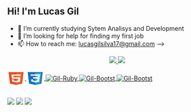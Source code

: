 ## Hi! I'm Lucas Gil

- 🌱 I’m currently studying Sytem Analisys and Development 
- 🤔 I’m looking for help for finding my first job
- 📫 How to reach me: lucasgilsilva17@gmail.com
-->
<div align="center">
    <a href="https://github.com/LucasGill">
    <img height="180em" src="https://github-readme-status.vercel.app/api?username=LucasGill&show_icons=true&theme=dark&include_all_commits=true&count_private=true"/>
    <img height="180em" src="https://github-readme-stats.vercel.app/api/top-langs/?username=LucasGill&layout=compact&langs_count=16&theme=dark"/>
   </div>
  
  <div style="display: inline_block"><br>
  <img align="center" alt="Gil-HTML" height="30" width="40" src="https://raw.githubusercontent.com/devicons/devicon/master/icons/html5/html5-original.svg">
  <img align="center" alt="Gil-CSS" height="30" width="40" src="https://raw.githubusercontent.com/devicons/devicon/master/icons/css3/css3-original.svg">
  <img align="center" alt="Gil-Ruby" height="30" width="40" src="https://cdn.jsdelivr.net/gh/devicons/devicon/icons/ruby/ruby-plain.svg">
  <img align="center" alt="Gil-Bootst" height="30" width="40"src="https://cdn.jsdelivr.net/gh/devicons/devicon/icons/bootstrap/bootstrap-plain.svg" />
  <img align="center" alt="Gil-Bootst" height="30" width="40" src="https://cdn.jsdelivr.net/gh/devicons/devicon/icons/php/php-plain.svg" />
  </div>
  
  ##
  <div>
  <a target="_blank" href="https:https://www.instagram.com/lucas.gilzin" target="_blank"><img src="https://img.shields.io/badge/-Instagram-%23E4405F?style=for-the-badge&logo=instagram&logoColor=white"></a>
  <a target="_blank" href = "mailto:lucasgilsilva17@gmail.com"><img src="https://img.shields.io/badge/-Gmail-%23333?style=for-the-badge&logo=gmail&logoColor=white"></a>
  <a target="_blank" href="https://www.linkedin.com/in/gil1" target="_blank"><img src="https://img.shields.io/badge/-LinkedIn-%230077B5?style=for-the-badge&logo=linkedin&logoColor=white"></a> 
  </div>
